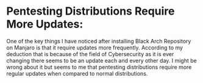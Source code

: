 # Pentesting Distributions Require More Updates: 

One of the key things I have noticed after installing Black Arch
Repository on Manjaro is that it require updates more frequently.
According to my deduction that is because of the field of Cybersecurity
as it is ever changing there seems to be an update each and every other
day. I might be wrong about it but seems to me that pentesting
distributions require more regular updates when compared to normal
distributions. 
